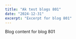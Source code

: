 ```yaml
---
title: "Ak test blogs 801"
date: "2024-12-31"
excerpt: "Excerpt for blog 801"
---
```


Blog content for blog 801